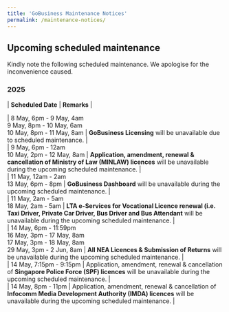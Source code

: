 ```yaml
---
title: 'GoBusiness Maintenance Notices'
permalink: /maintenance-notices/
---
```


## Upcoming scheduled maintenance

Kindly note the following scheduled maintenance. We apologise for the inconvenience caused. 


### 2025 

| **Scheduled Date** | **Remarks** |  

   


| 8 May, 6pm - 9 May, 4am<br>9 May, 8pm - 10 May, 6am<br>10 May, 8pm - 11 May, 8am | **GoBusiness Licensing** will be unavailable due to scheduled maintenance. |     
| 9 May, 6pm - 12am <br> 10 May, 2pm - 12 May, 8am | **Application, amendment, renewal & cancellation of Ministry of Law (MINLAW) licences** will be unavailable during the upcoming scheduled maintenance. |    
| 11 May, 12am - 2am<br>13 May, 6pm - 8pm | **GoBusiness Dashboard** will be unavailable during the upcoming scheduled maintenance. |   
| 11 May, 2am - 5am<br> 18 May, 2am - 5am | **LTA e-Services for Vocational Licence renewal (i.e. Taxi Driver, Private Car Driver, Bus Driver and Bus Attendant** will be unavailable during the upcoming scheduled maintenance. |      
| 14 May, 6pm - 11:59pm<br>16 May, 3pm - 17 May, 8am<br>17 May, 3pm - 18 May, 8am<br>29 May, 3pm - 2 Jun, 8am | **All NEA Licences & Submission of Returns** will be unavailable during the upcoming scheduled maintenance. |         
| 14 May, 7:15pm - 9:15pm | Application, amendment, renewal & cancellation of **Singapore Police Force (SPF) licences** will be unavailable during the upcoming scheduled maintenance. |       
| 14 May, 8pm - 11pm | Application, amendment, renewal & cancellation of **Infocomm Media Development Authority (IMDA) licences** will be unavailable during the upcoming scheduled maintenance. |   



<script src="/jquery/jquery.min.js"></script> <script src="/jquery/resize-tables.js"></script>

